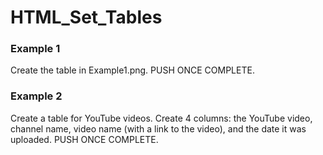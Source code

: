 # HTML_Set_Tables

### Example 1
Create the table in Example1.png. PUSH ONCE COMPLETE.

### Example 2
Create a table for YouTube videos. Create 4 columns: the YouTube video, channel name, video name (with a link to the video), and the date it was uploaded. PUSH ONCE COMPLETE.
